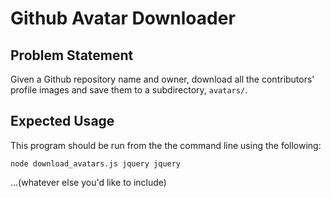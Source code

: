 # Github Avatar Downloader

## Problem Statement

Given a Github repository name and owner, download all the contributors' profile images and save them to a subdirectory, `avatars/`.

## Expected Usage

This program should be run from the the command line using the following:

`node download_avatars.js jquery jquery`

...(whatever else you'd like to include)